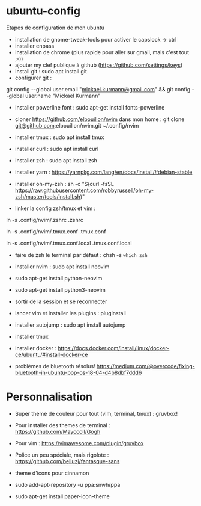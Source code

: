 # ubuntu-config
Etapes de configuration de mon ubuntu

* installation de gnome-tweak-tools pour activer le capslock -> ctrl
* installer enpass
* installation de chrome (plus rapide pour aller sur gmail, mais c'est tout ;-))
* ajouter my clef publique à github (https://github.com/settings/keys)
* install git : sudo apt install git
* configurer git : 

git config --global user.email "mickael.kurmann@gmail.com" && git config --global user.name "Mickael Kurmann"


* installer powerline font : sudo apt-get install fonts-powerline
* cloner https://github.com/elbouillon/nvim dans mon home : git clone git@github.com:elbouillon/nvim.git ~/.config/nvim

* installer tmux : sudo apt install tmux
* installer curl : sudo apt install curl
* installer zsh : sudo apt install zsh
* installer yarn : https://yarnpkg.com/lang/en/docs/install/#debian-stable
* installer oh-my-zsh : sh -c "$(curl -fsSL https://raw.githubusercontent.com/robbyrussell/oh-my-zsh/master/tools/install.sh)"

* linker la config zsh/tmux et vim : 

ln -s .config/nvim/.zshrc .zshrc

ln -s .config/nvim/.tmux.conf .tmux.conf

ln -s .config/nvim/.tmux.conf.local .tmux.conf.local

* faire de zsh le terminal par défaut : chsh -s `which zsh`
* installer nvim : sudo apt install neovim
* sudo apt-get install python-neovim
* sudo apt-get install python3-neovim
* sortir de la session et se reconnecter
* lancer vim et installer les plugins : plugInstall
* installer autojump : sudo apt install autojump
* installer tmux
* installer docker : https://docs.docker.com/install/linux/docker-ce/ubuntu/#install-docker-ce

* problèmes de bluetooth résolus!
https://medium.com/@overcode/fixing-bluetooth-in-ubuntu-pop-os-18-04-d4b8dbf7ddd6

# Personnalisation

* Super theme de couleur pour tout (vim, terminal, tmux) : gruvbox!
* Pour installer des themes de terminal : https://github.com/Mayccoll/Gogh
* Pour vim : https://vimawesome.com/plugin/gruvbox
* Police un peu spéciale, mais rigolote : https://github.com/belluzj/fantasque-sans

* theme d'icons pour cinnamon
* sudo add-apt-repository -u ppa:snwh/ppa
* sudo apt-get install paper-icon-theme
